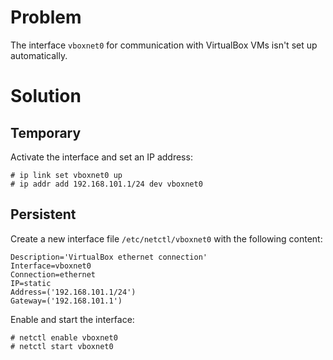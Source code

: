 # Problem

The interface `vboxnet0` for communication with VirtualBox VMs isn't set up automatically.

# Solution

## Temporary

Activate the interface and set an IP address:

    # ip link set vboxnet0 up
    # ip addr add 192.168.101.1/24 dev vboxnet0

## Persistent

Create a new interface file `/etc/netctl/vboxnet0` with the following content:

    Description='VirtualBox ethernet connection'
    Interface=vboxnet0
    Connection=ethernet
    IP=static
    Address=('192.168.101.1/24')
    Gateway=('192.168.101.1')

Enable and start the interface:

    # netctl enable vboxnet0
    # netctl start vboxnet0
